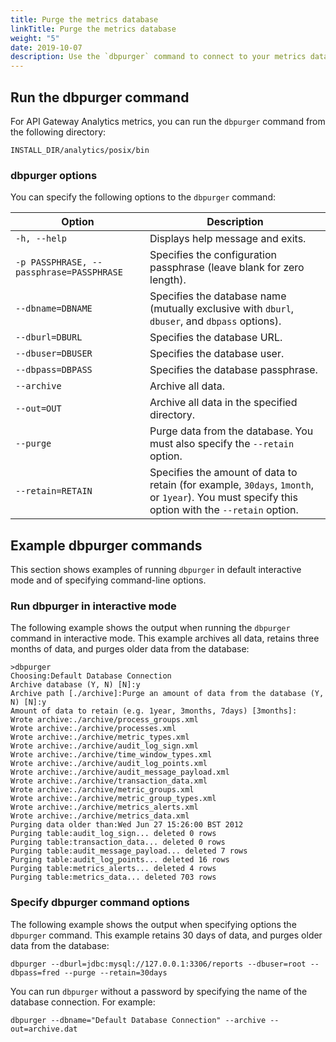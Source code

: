 ```yaml
---
title: Purge the metrics database
linkTitle: Purge the metrics database
weight: "5"
date: 2019-10-07
description: Use the `dbpurger` command to connect to your metrics database and purge old data. This command also enables you to retain a specified amount of data, and to archive all data.
---
```


## Run the dbpurger command

For API Gateway Analytics metrics, you can run the `dbpurger` command from the following directory:

```
INSTALL_DIR/analytics/posix/bin
```

### dbpurger options

You can specify the following options to the `dbpurger` command:

| Option                                   | Description    |
|------------------------------------------|--------------------------------------------|
| `-h, --help`                             | Displays help message and exits. |
| `-p PASSPHRASE, --passphrase=PASSPHRASE` | Specifies the configuration passphrase (leave blank for zero length).   |
| `--dbname=DBNAME`                        | Specifies the database name (mutually exclusive with `dburl`, `dbuser`, and `dbpass` options). |
| `--dburl=DBURL`                          | Specifies the database URL.     |
| `--dbuser=DBUSER`                        | Specifies the database user.   |
| `--dbpass=DBPASS`                        | Specifies the database passphrase.  |
| `--archive`                              | Archive all data.  |
| `--out=OUT`                              | Archive all data in the specified directory.   |
| `--purge`                                | Purge data from the database. You must also specify the `--retain` option.   |
| `--retain=RETAIN`                        | Specifies the amount of data to retain (for example, `30days`, `1month`, or `1year`). You must specify this option with the `--retain` option. |

## Example dbpurger commands

This section shows examples of running `dbpurger` in default interactive mode and of specifying command-line options.

### Run dbpurger in interactive mode

The following example shows the output when running the `dbpurger` command in interactive mode. This example archives all data, retains three months of data, and purges older data from the database:

```
>dbpurger
Choosing:Default Database Connection
Archive database (Y, N) [N]:y
Archive path [./archive]:Purge an amount of data from the database (Y, N) [N]:y
Amount of data to retain (e.g. 1year, 3months, 7days) [3months]:
Wrote archive:./archive/process_groups.xml
Wrote archive:./archive/processes.xml
Wrote archive:./archive/metric_types.xml
Wrote archive:./archive/audit_log_sign.xml
Wrote archive:./archive/time_window_types.xml
Wrote archive:./archive/audit_log_points.xml
Wrote archive:./archive/audit_message_payload.xml
Wrote archive:./archive/transaction_data.xml
Wrote archive:./archive/metric_groups.xml
Wrote archive:./archive/metric_group_types.xml
Wrote archive:./archive/metrics_alerts.xml
Wrote archive:./archive/metrics_data.xml
Purging data older than:Wed Jun 27 15:26:00 BST 2012
Purging table:audit_log_sign... deleted 0 rows
Purging table:transaction_data... deleted 0 rows
Purging table:audit_message_payload... deleted 7 rows
Purging table:audit_log_points... deleted 16 rows
Purging table:metrics_alerts... deleted 4 rows
Purging table:metrics_data... deleted 703 rows
```

### Specify dbpurger command options

The following example shows the output when specifying options the `dbpurger` command. This example retains 30 days of data, and purges older data from the database:

```
dbpurger --dburl=jdbc:mysql://127.0.0.1:3306/reports --dbuser=root --dbpass=fred --purge --retain=30days
```

You can run `dbpurger` without a password by specifying the name of the database connection. For example:

```
dbpurger --dbname="Default Database Connection" --archive --out=archive.dat
```
